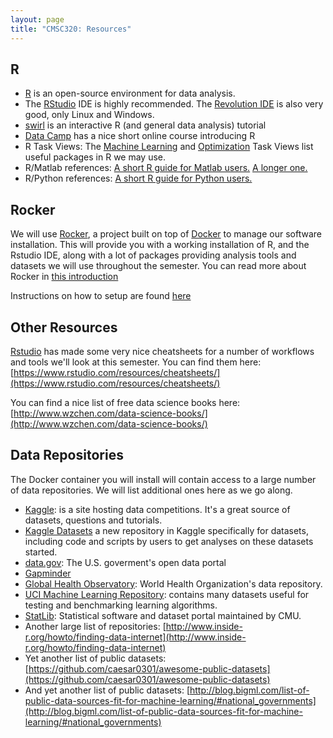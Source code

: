 ```yaml
---
layout: page
title: "CMSC320: Resources"
---
```


R
------
* [R](http://www.r-project.org) is an open-source environment for data analysis.  
* The [RStudio](http://www.rstudio.com/ide) IDE is highly recommended. The [Revolution IDE](http://www.revolutionanalytics.com/academic-and-public-service-programs) is also very good, only Linux and Windows.  
* [swirl](http://swirlstats.com/) is an interactive R (and general data analysis) tutorial  
* [Data Camp](https://www.datacamp.com/courses/free-introduction-to-r) has a nice short online course introducing R  
* R Task Views: The [Machine Learning](http://cran.r-project.org/web/views/MachineLearning.html) and [Optimization](http://cran.r-project.org/web/views/Optimization.html) Task Views list useful packages in R we may use.  
* R/Matlab references: [A short R guide for Matlab users.](http://mathesaurus.sourceforge.net/octave-r.html) [A longer one.](http://cran.r-project.org/doc/contrib/Hiebeler-matlabR.pdf)  
* R/Python references: [A short R guide for Python users.](http://mathesaurus.sourceforge.net/r-numpy.html)  

Rocker
------

We will use [Rocker](https://github.com/rocker-org/rocker), a project built on top of
[Docker](https://www.docker.com/) to manage our software installation. This will provide you with a working installation of R, and the Rstudio IDE, along with a lot
of packages providing analysis tools and datasets we will use throughout the semester. You
can read more about Rocker in [this introduction](http://dirk.eddelbuettel.com/blog/2014/10/23/)

Instructions on how to setup are found [here](homeworks/rocker.html)

Other Resources
--------------------
[Rstudio](http://rstudio.org) has made some very nice cheatsheets for
a number of workflows and tools we'll look at this semester. You can find them here: [https://www.rstudio.com/resources/cheatsheets/](https://www.rstudio.com/resources/cheatsheets/)

You can find a nice list of free data science books here: [http://www.wzchen.com/data-science-books/](http://www.wzchen.com/data-science-books/)

Data Repositories
---------------

The Docker container you will install will contain access to a large number of data repositories.
We will list additional ones here as we go along.

* [Kaggle](http://www.kaggle.com/): is a site hosting data competitions. It's a great source of
datasets, questions and tutorials.
* [Kaggle Datasets](https://www.kaggle.com/datasets) a new repository in Kaggle specifically for datasets, including code and scripts by users to get analyses on these datasets started.  
* [data.gov](http://www.data.gov/): The U.S. goverment's open data portal
* [Gapminder](http://www.gapminder.org/data/)
* [Global Health Observatory](http://www.who.int/gho/database/en/): World Health Organization's data repository.
* [UCI Machine Learning Repository](http://archive.ics.uci.edu/ml/): contains many datasets useful for testing and benchmarking learning algorithms.
* [StatLib](http://lib.stat.cmu.edu/): Statistical software and
dataset portal maintained by CMU.
* Another large list of repositories: [http://www.inside-r.org/howto/finding-data-internet](http://www.inside-r.org/howto/finding-data-internet)
* Yet another list of public datasets:
[https://github.com/caesar0301/awesome-public-datasets](https://github.com/caesar0301/awesome-public-datasets)
* And yet another list of public datasets: [http://blog.bigml.com/list-of-public-data-sources-fit-for-machine-learning/#national_governments](http://blog.bigml.com/list-of-public-data-sources-fit-for-machine-learning/#national_governments)
